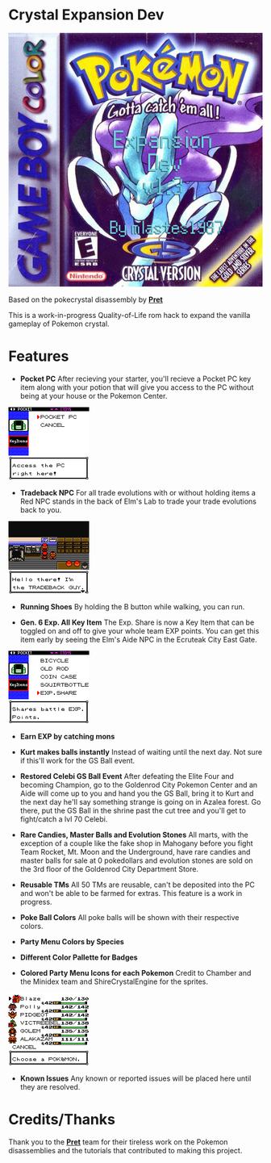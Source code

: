 # Crystal Expansion Dev

![Screenshot](crystal-expansion-dev-box-art.jpg)

Based on the pokecrystal disassembly by [**Pret**](https://github.com/pret/pokecrystal)

This is a work-in-progress Quality-of-Life rom hack to expand the vanilla gameplay of Pokemon crystal.

# Features

- **Pocket PC** After recieving your starter, you'll recieve a Pocket PC key item along with your potion that will give you access to the PC without being at your house or the Pokemon Center.

![Screenshot](crystal-expansion-dev-0.png)

- **Tradeback NPC** For all trade evolutions with or without holding items a Red NPC stands in the back of Elm's Lab to trade your trade evolutions back to you.

![Screenshot](crystal-expansion-dev-1.png)

- **Running Shoes** By holding the B button while walking, you can run.

- **Gen. 6 Exp. All Key Item** The Exp. Share is now a Key Item that can be toggled on and off to give your whole team EXP points.  You can get this item early by seeing the Elm's Aide NPC in the Ecruteak City East Gate.

![Screenshot](crystal-expansion-dev-2.png)

- **Earn EXP by catching mons**

- **Kurt makes balls instantly** Instead of waiting until the next day.  Not sure if this'll work for the GS Ball event.

- **Restored Celebi GS Ball Event** After defeating the Elite Four and becoming Champion, go to the Goldenrod City Pokemon Center and an Aide will come up to you and hand you the GS Ball, bring it to Kurt and the next day he'll say something strange is going on in Azalea forest.  Go there, put the GS Ball in the shrine past the cut tree and you'll get to fight/catch a lvl 70 Celebi.

- **Rare Candies, Master Balls and Evolution Stones** All marts, with the exception of a couple like the fake shop in Mahogany before you fight Team Rocket, Mt. Moon and the Underground, have rare candies and master balls for sale at 0 pokedollars and evolution stones are sold on the 3rd floor of the Goldenrod City Department Store.

- **Reusable TMs** All 50 TMs are reusable, can't be deposited into the PC and won't be able to be farmed for extras.  This feature is a work in progress.

- **Poke Ball Colors** All poke balls will be shown with their respective colors.

- **Party Menu Colors by Species**

- **Different Color Pallette for Badges**

- **Colored Party Menu Icons for each Pokemon**  Credit to Chamber and the Minidex team and ShireCrystalEngine for the sprites.

![Screenshot](crystal-expansion-dev-3.png)

- **Known Issues** Any known or reported issues will be placed here until they are resolved.

# Credits/Thanks

Thank you to the [**Pret**](http://pret.github.io) team for their tireless work on the Pokemon disassemblies and the tutorials that contributed to making this project.

